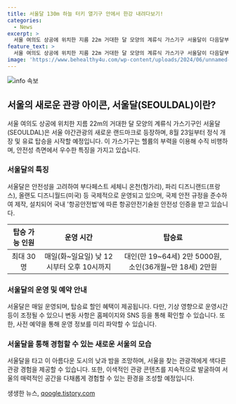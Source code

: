 ```yaml
---
title: 서울달 130m 하늘 터키 열기구 안에서 한강 내려다보기!
categories:
  - News
excerpt: >
  서울 여의도 상공에 위치한 지름 22m 거대한 달 모양의 계류식 가스기구 서울달이 다음달부터 운영을 시작한다. 서울관광재단과 함께 여의도공원에서 개장식을 갖게 되는데, 시범운영 기간 동안 무료 탑승 체험 및 의견 수렴을 진행할 예정이다. 안전성 측면에서 우수한 서울달은 헬륨 부력을 이용하고 국제적으로 안전성을 인정받았으며, 강우나 폭우로 인한 운영 조정 시 사전 안내할 예정이다. 서울시는 또 국제 안전 규정을 준수하여 안전성을 인증하고, 탑승료는 다양한 할인 혜택이 적용된다. 이를 통해 서울달은 관광객에게 도시의 낮과 밤을 색다르게 즐길 수 있는 새로운 관광 콘텐츠로 자리매김할 것으로 기대된다.
feature_text: >
  서울 여의도 상공에 위치한 지름 22m 거대한 달 모양의 계류식 가스기구 서울달이 다음달부터 운영을 시작한다. 서울관광재단과 함께 여의도공원에서 개장식을 갖게 되는데, 시범운영 기간 동안 무료 탑승 체험 및 의견 수렴을 진행할 예정이다. 안전성 측면에서 우수한 서울달은 헬륨 부력을 이용하고 국제적으로 안전성을 인정받았으며, 강우나 폭우로 인한 운영 조정 시 사전 안내할 예정이다. 서울시는 또 국제 안전 규정을 준수하여 안전성을 인증하고, 탑승료는 다양한 할인 혜택이 적용된다. 이를 통해 서울달은 관광객에게 도시의 낮과 밤을 색다르게 즐길 수 있는 새로운 관광 콘텐츠로 자리매김할 것으로 기대된다.
image: 'https://www.behealthy4u.com/wp-content/uploads/2024/06/unnamed-file.png'
---
```


<p><img src="https://www.behealthy4u.com/wp-content/uploads/2024/06/unnamed-file.png" alt="info 속보" /></p>

<h2 data-ke-size="size26">서울의 새로운 관광 아이콘, 서울달(SEOULDAL)이란?</h2>

<p data-ke-size="size16">서울 여의도 상공에 위치한 지름 22m의 거대한 달 모양의 계류식 가스기구인 서울달(SEOULDAL)은 서울 야간관광의 새로운 랜드마크로 등장하며, 8월 23일부터 정식 개장 및 유료 탑승을 시작할 예정입니다. 이 가스기구는 헬륨의 부력을 이용해 수직 비행하며, 안전성 측면에서 우수한 특징을 가지고 있습니다.</p>

<h3 data-ke-size="size22">서울달의 특징</h3>

<p data-ke-size="size16">서울달은 안전성을 고려하여 부다페스트 세체니 온천(헝가리), 파리 디즈니랜드(프랑스), 올랜도 디즈니월드(미국) 등 국제적으로 운영되고 있으며, 국제 안전 규정을 준수하여 제작, 설치되어 국내 '항공안전법'에 따른 항공안전기술원 안전성 인증을 받고 있습니다.</p>

<table>
<thead>
    <tr>
        <th style="text-align: center;">탑승 가능 인원</th>
        <th style="text-align: center;">운영 시간</th>
        <th style="text-align: center;">탑승료</th>
    </tr>
</thead>
<tbody>
    <tr>
        <td style="text-align: center;">최대 30명</td>
        <td style="text-align: center;">매일(화~일요일) 낮 12시부터 오후 10시까지</td>
        <td style="text-align: center;">대인(만 19~64세) 2만 5000원, 소인(36개월~만 18세) 2만원</td>
    </tr>
</tbody>
</table>

<h3 data-ke-size="size22">서울달의 운영 및 예약 안내</h3>

<p data-ke-size="size16">서울달은 매일 운영되며, 탑승료 할인 혜택이 제공됩니다. 다만, 기상 영향으로 운영시간 등이 조정될 수 있으니 변동 사항은 홈페이지와 SNS 등을 통해 확인할 수 있습니다. 또한, 사전 예약을 통해 운영 정보를 미리 파악할 수 있습니다.</p>

<h3 data-ke-size="size22">서울달을 통해 경험할 수 있는 새로운 서울의 모습</h3>

<p data-ke-size="size16">서울달을 타고 이 아름다운 도시의 낮과 밤을 조망하며, 서울을 찾는 관광객에게 색다른 관광 경험을 제공할 수 있습니다. 또한, 이색적인 관광 콘텐츠를 지속적으로 발굴하여 서울의 매력적인 공간을 다채롭게 경험할 수 있는 환경을 조성할 예정입니다.</p>
생생한 뉴스, <a href="https://qoogle.tistory.com" rel="dofollow">qoogle.tistory.com</a>


